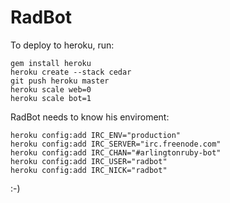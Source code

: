 # RadBot

To deploy to heroku, run:

    gem install heroku
    heroku create --stack cedar
    git push heroku master
    heroku scale web=0
    heroku scale bot=1

RadBot needs to know his enviroment:

    heroku config:add IRC_ENV="production"
    heroku config:add IRC_SERVER="irc.freenode.com"
    heroku config:add IRC_CHAN="#arlingtonruby-bot"
    heroku config:add IRC_USER="radbot"
    heroku config:add IRC_NICK="radbot"

:-)
